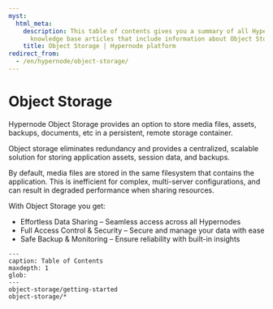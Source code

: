 ```yaml
---
myst:
  html_meta:
    description: This table of contents gives you a summary of all Hypernode platform
      knowledge base articles that include information about Object Storage.
    title: Object Storage | Hypernode platform
redirect_from:
  - /en/hypernode/object-storage/
---
```


# Object Storage

Hypernode Object Storage provides an option to store media files, assets, backups, documents, etc in a persistent, remote storage container.

Object storage eliminates redundancy and provides a centralized, scalable solution for storing application assets, session data, and backups.

By default, media files are stored in the same filesystem that contains the application. This is inefficient for complex, multi-server configurations, and can result in degraded performance when sharing resources.

With Object Storage you get:

- Effortless Data Sharing – Seamless access across all Hypernodes
- Full Access Control & Security – Secure and manage your data with ease
- Safe Backup & Monitoring – Ensure reliability with built-in insights

```{toctree}
---
caption: Table of Contents
maxdepth: 1
glob:
---
object-storage/getting-started
object-storage/*
```

